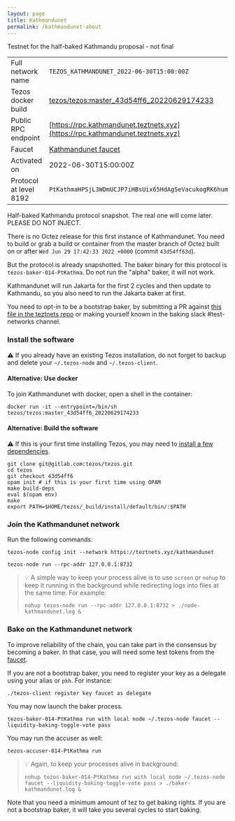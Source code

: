 ```yaml
---
layout: page
title: Kathmandunet
permalink: /kathmandunet-about
---
```


Testnet for the half-baked Kathmandu proposal - not final

| | |
|-------|---------------------|
| Full network name | `TEZOS_KATHMANDUNET_2022-06-30T15:00:00Z` |
| Tezos docker build | [tezos/tezos:master_43d54ff6_20220629174233](https://hub.docker.com/r/tezos/tezos/tags?page=1&ordering=last_updated&name=master_43d54ff6_20220629174233) |
| Public RPC endpoint | [https://rpc.kathmandunet.teztnets.xyz](https://rpc.kathmandunet.teztnets.xyz) |
| Faucet | [Kathmandunet faucet](https://teztnets.xyz/kathmandunet-faucet) |
| Activated on | 2022-06-30T15:00:00Z |
| Protocol at level 8192 |  `PtKathmaHPSjL3WDmUCJP7iHBsUix65HdAgSeVacukogRK6hum6` |


Half-baked Kathmandu protocol snapshot. The real one will come later. PLEASE DO NOT INJECT.

There is no Octez release for this first instance of Kathmandunet. You need to build or grab a build or container from the master branch of Octez built on or after `Wed Jun 29 17:42:33 2022 +0000` (commit `43d54ff63d`).

But the protocol is already snapshotted. The baker binary for this protocol is `tezos-baker-014-PtKathma`. Do not run the "alpha" baker, it will not work.

Kathmandunet will run Jakarta for the first 2 cycles and then update to Kathmandu, so you also need to run the Jakarta baker at first.

You need to opt-in to be a bootstrap baker, by submitting a PR against [this file in the teztnets repo](https://github.com/oxheadalpha/teztnets/blob/main/kathmandunet/values.yaml) or making yourself known in the baking slack #test-networks channel.


### Install the software

⚠️  If you already have an existing Tezos installation, do not forget to backup and delete your `~/.tezos-node` and `~/.tezos-client`.



#### Alternative: Use docker

To join Kathmandunet with docker, open a shell in the container:

```
docker run -it --entrypoint=/bin/sh tezos/tezos:master_43d54ff6_20220629174233
```

#### Alternative: Build the software

⚠️  If this is your first time installing Tezos, you may need to [install a few dependencies](https://tezos.gitlab.io/introduction/howtoget.html#setting-up-the-development-environment-from-scratch).

```
git clone git@gitlab.com:tezos/tezos.git
cd tezos
git checkout 43d54ff6
opam init # if this is your first time using OPAM
make build-deps
eval $(opam env)
make
export PATH=$HOME/tezos/_build/install/default/bin/:$PATH
```

### Join the Kathmandunet network

Run the following commands:

```
tezos-node config init --network https://teztnets.xyz/kathmandunet

tezos-node run --rpc-addr 127.0.0.1:8732
```

> 💡 A simple way to keep your process alive is to use `screen` or `nohup` to keep it running in the background while redirecting logs into files at the same time. For example:
>
> ```bash=13
> nohup tezos-node run --rpc-addr 127.0.0.1:8732 > ./node-kathmandunet.log &
> ```


### Bake on the Kathmandunet network

To improve reliability of the chain, you can take part in the consensus by becoming a baker. In that case, you will need some test tokens from the [faucet](https://teztnets.xyz/kathmandunet-faucet).

If you are not a bootstrap baker, you need to register your key as a delegate using your alias or `pkh`. For instance:
```bash=2
./tezos-client register key faucet as delegate
```

You may now launch the baker process.
```bash=3
tezos-baker-014-PtKathma run with local node ~/.tezos-node faucet --liquidity-baking-toggle-vote pass
```

You may run the accuser as well:
```bash=3
tezos-accuser-014-PtKathma run
```

> 💡 Again, to keep your processes alive in background:
>
> ```bash=4
> nohup tezos-baker-014-PtKathma run with local node ~/.tezos-node faucet --liquidity-baking-toggle-vote pass > ./baker-kathmandunet.log &
> ```

Note that you need a minimum amount of tez to get baking rights. If you are not a bootstrap baker, it will take you several cycles to start baking.


